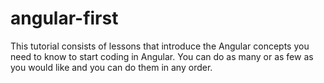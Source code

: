 # angular-first

This tutorial consists of lessons that introduce the Angular concepts you need to know to start coding in Angular. You can do as many or as few as you would like and you can do them in any order.
